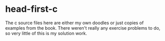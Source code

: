 # head-first-c

The c source files here are either my own doodles or just copies of
examples from the book.  There weren't really any exercise problems to
do,  so very little of this is my solution work.
